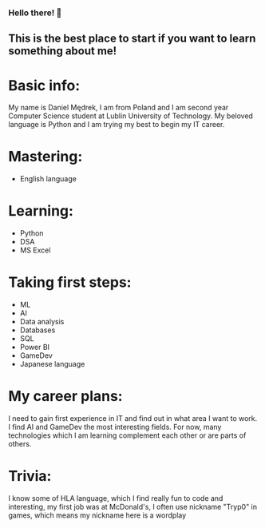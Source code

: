 ### Hello there! 🔎

<!--
**TypoDaniel/typodaniel** is a ✨ _special_ ✨ repository because its `README.md` (this file) appears on your GitHub profile.

Here are some ideas to get you started:

- 🔭 I’m currently working on ...
- 🌱 I’m currently learning ...
- 👯 I’m looking to collaborate on ...
- 🤔 I’m looking for help with ...
- 💬 Ask me about ...
- 📫 How to reach me: ...
- 😄 Pronouns: ...
- ⚡ Fun fact: ...
-->

## This is the best place to start if you want to learn something about me!

# Basic info:
  My name is Daniel Mędrek, I am from Poland and I am second year Computer Science student at Lublin University of Technology. My beloved language is Python and I am trying my best to begin my IT career.

# Mastering:
- English language

# Learning:
- Python
- DSA
- MS Excel

# Taking first steps:
- ML
- AI
- Data analysis
- Databases
- SQL
- Power BI
- GameDev
- Japanese language

# My career plans:
  I need to gain first experience in IT and find out in what area I want to work. I find AI and GameDev the most interesting fields. For now, many technologies which I am learning complement each other or are parts of others.

# Trivia:
  I know some of HLA language, which I find really fun to code and interesting, my first job was at McDonald's, I often use nickname "Tryp0" in games, which means my nickname here is a wordplay
